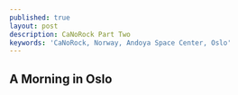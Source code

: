 ```yaml
---
published: true
layout: post
description: CaNoRock Part Two
keywords: 'CaNoRock, Norway, Andoya Space Center, Oslo'
---
```

## A Morning in Oslo
